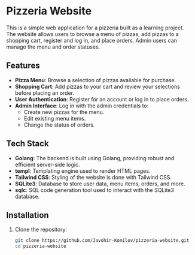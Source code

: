 # Pizzeria Website

This is a simple web application for a pizzeria built as a learning project. The website allows users to browse a menu of pizzas, add pizzas to a shopping cart, register and log in, and place orders. Admin users can manage the menu and order statuses.

## Features

- **Pizza Menu**: Browse a selection of pizzas available for purchase.
- **Shopping Cart**: Add pizzas to your cart and review your selections before placing an order.
- **User Authentication**: Register for an account or log in to place orders.
- **Admin Interface**: Log in with the admin credentials to:
  - Create new pizzas for the menu.
  - Edit existing menu items.
  - Change the status of orders.

## Tech Stack

- **Golang**: The backend is built using Golang, providing robust and efficient server-side logic.
- **templ**: Templating engine used to render HTML pages.
- **Tailwind CSS**: Styling of the website is done with Tailwind CSS.
- **SQLite3**: Database to store user data, menu items, orders, and more.
- **sqlc**: SQL code generation tool used to interact with the SQLite3 database.

## Installation

1. Clone the repository:
   ```bash
   git clone https://github.com/Javohir-Komilov/pizzeria-website.git
   cd pizzeria-website
